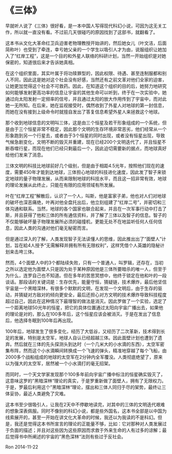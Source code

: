 # 《三体》

早就听人说了《三体》很好看，是一本中国人写得现代科幻小说，可因为这无关工作，所以就一直没有看。不过前几天很碰巧的原因找到了这部书，就翻看了。

这本书从文化大革命红卫兵迫害老物理教授开始讲的，然后她女儿（叶文洁，后面简称叶）也受到了牵连，幸亏她父亲的一个学生以吸引人才为由，说服组织让她加入了“红岸工程”，这是一个目的和外星人联络的科研计划，当然一开始组织是对她保密的，知道很后来才告诉她真相。

在这个组织里面，其实叶属于将功赎罪型的，因此权限、待遇、甚至连制服都和别人不同，因此这是她对这个社会没有好感，当然还有之前文革对他们全家的迫害，让她更加觉得这个社会不可救药。因此，在知道这个组织的目的后，她努力地研究如何能够发射更高功率的信息让宇宙的其他生命可以听到，终于在一次实验中，她通过向太阳发射一定频率的信号，并且通过太阳的放大作用传到了宇宙中，而对此她一无所知。在后来，她在监视接受时，偶然收到了外星人对地球的第一封信息，而她在没有接到上级命令时就擅自发出了答复信息希望外星人来拯救这个地球。

那个收到地球信息的文明叫三体，这是由三个恒星及若干形象组成的一个系统，但是由于三个恒星非常不稳定，因此那个文明的生存环境非常恶劣，他们经常从一个形象跑到另一个行星去，或者由于3个恒星的同时出现，或者没有恒星出现，导致气候急剧变化，文明不断的毁灭并重建，现在已经200个文明迭代了，并且恒星不断吞噬行星，而现在他们已经只剩最后一个，因此迫切需要新的据点，而地球真好给他们发来了消息。

三体文明的科技比地球前好几个级别，但是由于相距4.5光年，按照他们现在的速度，需要450年才能到达地球，三体担心地球的科技进化速度，因此发了智子来锁定地球的量子物理发展，从而来限制地球的科技水平，而且这一招非常有效，地球的理论发展从此终止，只能在有限的应用领域有所发展。

叶在“红岸工程”解散后，认识了一个人，叫斯，他是富家子弟，他也对人们对地球的破坏也深恶痛绝，叶再对他全盘托出后，他立刻组建了“红岸二号”，并密切和三体沟通和联系。当然，地球的各个国家也联合起来，并且在一次军事行动中打击了斯，并且获得了他和三体的所有通信资料，并了解了三体以及智子的信息。智子的不仅能够破坏量子物理发展所必须的碰撞机，更能无处不在地监听任何人任何信息，因此人类的沟通对他们毫无秘密而言。

但是通过深入的了解，人类发现智子无法读懂人的思维，因此推出出了“面壁人”计划，旨在給4人授予“无需解释并拥有所有无限权利”，这样凭借个人英雄的隐秘计划来击垮三体。

然而，4个面壁人中的3个都陆续失败，只有一个普通人，叫罗辑，还存在，当初之所以选定他为面壁人只是因为处于某种原因他是三体所要暗杀的唯一人，但至于为什么，连罗自己也不知道。但在多年的苦思冥想中，他终于锁定在他和叶的一段谈话。那段话的关键词是：生存优先，能量守恒，猜疑链，技术爆炸，最后他坚信宇宙是一个黑暗深林，有很多个默默的文明，在发现一个文明后，由于生存的驱动，并猜疑对方敌对的倾向更安全，最后还担心对方文明的技术爆炸导致科技程度超过自己，因此在这种情况下最理智的做法是消灭。因此罗做了一个实验，选定了一个距离地球50光年的恒星，把它的具体位置通过太阳向宇宙广播出去，如果他的理论是对的，那么在100多年后，这个恒星应该会被消灭。于是在发出了信息后，他选择冬眠到100年后再出现。

100年后，地球发生了很多变化，经历了大低谷，又经历了二次革新，技术得到长足的发展，特别是太空军，地球人自认已经超越三体。因此面壁计划也遭到了遗弃。然后就在三体的先头探测头到达时（一个几米大的小水滴的东西），太空军密集布阵，然而这个小水滴瞬间转换成一个飞速的弹头，精准地穿越了每个飞船，由2000多个战船组成的地球的太空军在2分钟内全军覆没。人类彻底绝望了，原来以为强大的太空军，居然被一个小水滴打的毫无招架。

而同时，一个天文学家发现那个100多年前向宇宙广播中标注的恒星确实毁灭了，这意味这罗的”黑暗深林“理论的真实，于是罗重新做了面壁人，拥有了无限权力。于是，罗最后利用这个”黑暗深林“理论，摆出和三体人同归于尽的架势，最终让三体妥协，最近人类避免了灾难。

这本书至少很吸引人，让我在2天中不停歇地读完，对其中的三体的文明迭代艰难的想象深表佩服。同时不像别的科幻小说，都是些外国名，这本书全部是以中国为线索展开的，甚至一开始在讲文化大革命的时候，我还以为我读的不是科幻。但是，我还是觉得这本书所宣言的理论的正能量不够，比如：它对那种对人类发展过于负面的描述；并且对这些因为这些原因而求救于外来生命的人有过多的谅解；最后觉得书中所阐述的宇宙的”黑色深林“法则有些过于反社会。

Ron
2014-11-22
